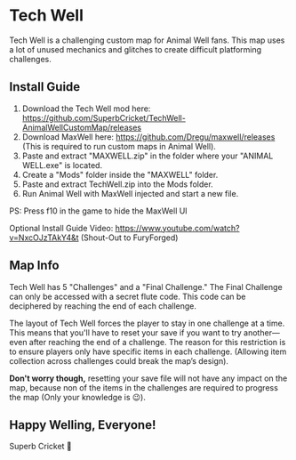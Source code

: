 # Tech Well

Tech Well is a challenging custom map for Animal Well fans. This map uses a lot of unused mechanics and glitches to create difficult platforming challenges.

## Install Guide

1. Download the Tech Well mod here: https://github.com/SuperbCricket/TechWell-AnimalWellCustomMap/releases
2. Download MaxWell here: https://github.com/Dregu/maxwell/releases (This is required to run custom maps in Animal Well).
3. Paste and extract "MAXWELL.zip" in the folder where your "ANIMAL WELL.exe" is located.
4. Create a "Mods" folder inside the "MAXWELL" folder.
5. Paste and extract TechWell.zip into the Mods folder.
6. Run Animal Well with MaxWell injected and start a new file.

PS: Press f10 in the game to hide the MaxWell UI

Optional Install Guide Video: 
https://www.youtube.com/watch?v=NxcOJzTAkY4&t (Shout-Out to FuryForged)

## Map Info

Tech Well has 5 "Challenges" and a "Final Challenge." The Final Challenge can only be accessed with a secret flute code. This code can be deciphered by reaching the end of each challenge.

The layout of Tech Well forces the player to stay in one challenge at a time. This means that you'll have to reset your save if you want to try another—even after reaching the end of a challenge.
The reason for this restriction is to ensure players only have specific items in each challenge. (Allowing item collection across challenges could break the map’s design).

**Don't worry though,** 
resetting your save file will not have any impact on the map, because non of the items in the challenges are required to progress the map (Only your knowledge is 😉).

## Happy Welling, Everyone!

Superb Cricket 🦗
